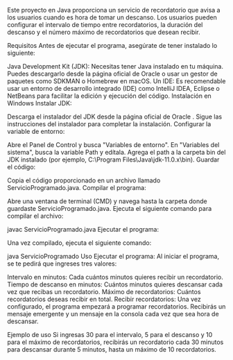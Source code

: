 Este proyecto en Java proporciona un servicio de recordatorio que avisa a los usuarios cuando es hora de tomar un descanso. Los usuarios pueden configurar el intervalo de tiempo entre recordatorios, la duración del descanso y el número máximo de recordatorios que desean recibir.

Requisitos
Antes de ejecutar el programa, asegúrate de tener instalado lo siguiente:

Java Development Kit (JDK): Necesitas tener Java instalado en tu máquina. Puedes descargarlo desde
la página oficial de Oracle
o usar un gestor de paquetes como
SDKMAN
o
Homebrew
en macOS.
Un IDE: Es recomendable usar un entorno de desarrollo integrado (IDE) como IntelliJ IDEA, Eclipse o NetBeans para facilitar la edición y ejecución del código.
Instalación en Windows
Instalar JDK:

Descarga el instalador del JDK desde la
página oficial de Oracle
.
Sigue las instrucciones del instalador para completar la instalación.
Configurar la variable de entorno:

Abre el Panel de Control y busca "Variables de entorno".
En "Variables del sistema", busca la variable Path y edítala.
Agrega el path a la carpeta bin del JDK instalado (por ejemplo, C:\Program Files\Java\jdk-11.0.x\bin).
Guardar el código:

Copia el código proporcionado en un archivo llamado ServicioProgramado.java.
Compilar el programa:

Abre una ventana de terminal (CMD) y navega hasta la carpeta donde guardaste ServicioProgramado.java.
Ejecuta el siguiente comando para compilar el archivo:
 
javac ServicioProgramado.java
Ejecutar el programa:

Una vez compilado, ejecuta el siguiente comando:
 
java ServicioProgramado
Uso
Ejecutar el programa: Al iniciar el programa, se te pedirá que ingreses tres valores:

Intervalo en minutos: Cada cuántos minutos quieres recibir un recordatorio.
Tiempo de descanso en minutos: Cuántos minutos quieres descansar cada vez que recibas un recordatorio.
Máximo de recordatorios: Cuántos recordatorios deseas recibir en total.
Recibir recordatorios: Una vez configurado, el programa empezará a programar recordatorios. Recibirás un mensaje emergente y un mensaje en la consola cada vez que sea hora de descansar.

Ejemplo de uso
Si ingresas 30 para el intervalo, 5 para el descanso y 10 para el máximo de recordatorios, recibirás un recordatorio cada 30 minutos para descansar durante 5 minutos, hasta un máximo de 10 recordatorios.
